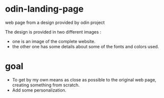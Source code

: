 # odin-landing-page
web page from a design provided by odin project

The design is provided in two different images :

- one is an image of the complete website.
- the other one has some details about some of the fonts and colors used.


# goal 
- To get by my own means as close as possible to the original web page,
  creating something from scratch.
- Add some personalization.